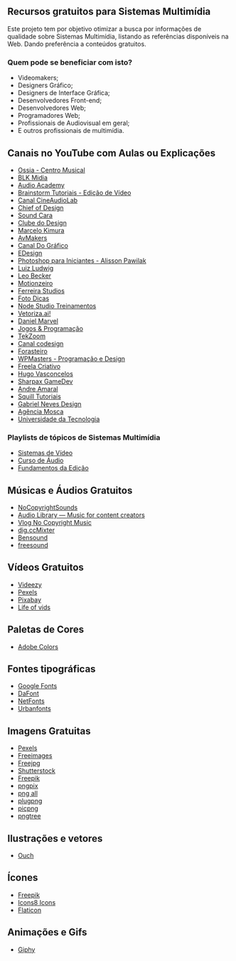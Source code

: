 ## Recursos gratuitos para Sistemas Multimídia
Este projeto tem por objetivo otimizar a busca por informações de qualidade sobre Sistemas Multimídia, listando as referências disponíveis na Web. Dando preferência a conteúdos gratuitos.

### Quem pode se beneficiar com isto?
- Videomakers;
- Designers Gráfico;
- Designers de Interface Gráfica;
- Desenvolvedores Front-end;
- Desenvolvedores Web;
- Programadores Web;
- Profissionais de Audiovisual em geral;
- E outros profissionais de multimídia.

## Canais no YouTube com Aulas ou Explicações
- [Ossia - Centro Musical](https://www.youtube.com/user/OssiaCentroMusical)
- [BLK Midia](https://www.youtube.com/c/blkmidia/)
- [Audio Academy](https://www.youtube.com/c/AudioAcademy_BR)
- [Brainstorm Tutoriais - Edição de Vídeo](https://www.youtube.com/user/BrainstormTutoriais2)
- [Canal CineAudioLab](https://www.youtube.com/channel/UCHsujzGSAYR0TMC9IqAOlcA)
- [Chief of Design](https://www.youtube.com/channel/UCuhnfwz33VjDh9hUS-Nzb4w)
- [Sound Cara](https://www.youtube.com/channel/UC9d0rlonezN5VPMn5TKrZbQ)
- [Clube do Design](https://www.youtube.com/c/ClubedoDesign)
- [Marcelo Kimura](https://www.youtube.com/channel/UC0UcKUAdycLPoIDgLLxkHQg)
- [AvMakers](https://www.youtube.com/c/avmakers)
- [Canal Do Gráfico](https://www.youtube.com/c/CanalDoGr%C3%A1fico)
- [EDesign](https://www.youtube.com/c/EDesignOficial)
- [Photoshop para Iniciantes - Alisson Pawilak](https://www.youtube.com/channel/UCXTrB8sagn_pDSKmO_ZQNQg)
- [Luiz Ludwig](https://www.youtube.com/c/LuizLudwig)
- [Leo Becker](https://www.youtube.com/channel/UCxYzKx33YepwI4j7uanu6XA)
- [Motionzeiro](https://www.youtube.com/c/Motionzeiro)
- [Ferreira Studios](https://www.youtube.com/c/FerreiraStudios)
- [Foto Dicas](https://www.youtube.com/c/FotoDicas)
- [Node Studio Treinamentos](https://www.youtube.com/c/NodeStudioTreinamentos)
- [Vetoriza.ai!](https://www.youtube.com/c/Vetorizaai)
- [Daniel Marvel](https://www.youtube.com/channel/UCSsFjDPmEviZwdAg-0t63KA)
- [Jogos & Programação](https://www.youtube.com/c/xan4545)
- [TekZoom](https://www.youtube.com/c/CanalTekZoom)
- [Canal codesign](https://www.youtube.com/c/Canalcodesign)
- [Forasteiro](https://www.youtube.com/c/Forasteiro)
- [WPMasters - Programação e Design](https://www.youtube.com/user/canalwpmasters)
- [Freela Criativo](https://www.youtube.com/c/Freelacriativooficial)
- [Hugo Vasconcelos](https://www.youtube.com/user/tutoriais01)
- [Sharpax GameDev](youtube.com/channel/UCQR7hvIxWrtkCw5TZdufjlg)
- [Andre Amaral](https://www.youtube.com/channel/UC7t224Adab0eIHUtD31nVxg)
- [Squill Tutoriais](https://www.youtube.com/c/SquillTutoriaisSquillTutoriais)
- [Gabriel Neves Design](https://www.youtube.com/channel/UC5yMdSMozESBRC-0UKToNFg)
- [Agência Mosca](https://www.youtube.com/user/agenciamosca)
- [Universidade da Tecnologia](https://www.youtube.com/channel/UC3LYh7N4qIFSDjH7Z-7COAA)

### Playlists de tópicos de Sistemas Multimídia
- [Sistemas de Vídeo](https://www.youtube.com/watch?v=tilSkSclJY0&list=PLs-Dm5hMoYpGY2EmpZTFtAK6ABcFuo2vr&ab_channel=ArthurPorto)
- [Curso de Áudio](https://www.youtube.com/watch?v=hc_HttanVls&list=PL_TqAU4yPHO44TveASYl3aFZH_OjZS8YW)
- [Fundamentos da Edição](https://www.youtube.com/watch?v=FZLRI96HpXQ&list=PLOdsUlopgxkee0_U-Sn7EoiF9kms7HdzM&ab_channel=AvMakers)

## Músicas e Áudios Gratuitos
- [NoCopyrightSounds](https://www.youtube.com/channel/UC_aEa8K-EOJ3D6gOs7HcyNg)
- [Audio Library — Music for content creators](https://www.youtube.com/channel/UCht8qITGkBvXKsR1Byln-wA)
- [Vlog No Copyright Music](https://www.youtube.com/channel/UCEickjZj99-JJIU8_IJ7J-Q)
- [dig.ccMixter](http://dig.ccmixter.org/)
- [Bensound](https://www.bensound.com/)
- [freesound](https://freesound.org)

## Vídeos Gratuitos
- [Videezy](https://pt.videezy.com/)
- [Pexels](https://www.pexels.com/videos/)
- [Pixabay](https://pixabay.com/pt/videos/)
- [Life of vids](https://www.lifeofvids.com/)

## Paletas de Cores
- [Adobe Colors](https://color.adobe.com/pt/create/color-wheel)

## Fontes tipográficas
- [Google Fonts](https://fonts.google.com/)
- [DaFont](https://www.dafont.com/pt/)
- [NetFonts](https://www.netfontes.com.br/)
- [Urbanfonts](https://www.urbanfonts.com/pt)

## Imagens Gratuitas
- [Pexels](https://www.pexels.com/pt-br/)
- [Freeimages](https://www.freeimages.com/pt)
- [Freejpg](https://br.freejpg.com.ar/)
- [Shutterstock](https://www.shutterstock.com/pt/explore/royalty-free-images)
- [Freepik](https://br.freepik.com/)
- [pngpix]()
- [png all]()
- [plugpng]()
- [picpng]()
- [pngtree]()

## Ilustrações e vetores
- [Ouch](https://icons8.com.br/illustrations)

## Ícones
- [Freepik](https://br.freepik.com/)
- [Icons8 Icons](https://icons8.com.br/icons)
- [Flaticon](https://www.flaticon.com/br/)

## Animações e Gifs
- [Giphy](https://giphy.com/)